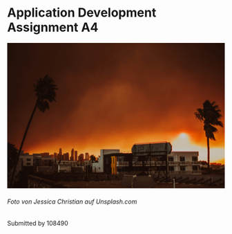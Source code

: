 # Application Development Assignment A4
![Foto von Rauchwolke über Stadt](/unsplash.jpg )
###### *Foto von Jessica Christian auf Unsplash.com*


Submitted by 108490
